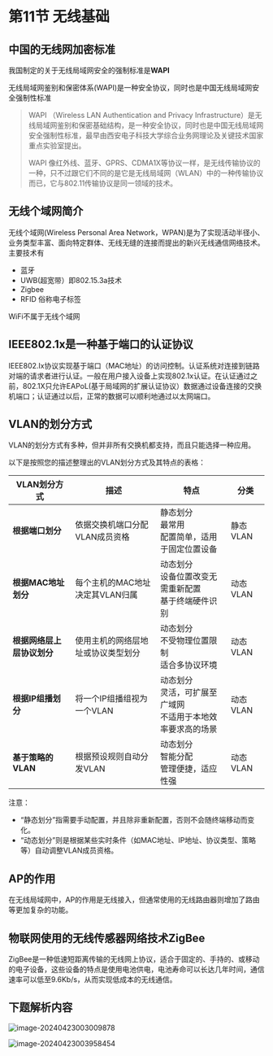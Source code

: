 # 第11节 无线基础

## 中国的无线网加密标准

我国制定的关于无线局域网安全的强制标准是**WAPI**

无线局域网鉴别和保密体系(WAPI)是一种安全协议，同时也是中国无线局域网安全强制性标准

> WAPI （Wireless LAN Authentication and Privacy Infrastructure）是无线局域网鉴别和保密基础结构，是一种安全协议，同时也是中国无线局域网安全强制性标准，最早由西安电子科技大学综合业务网理论及关键技术国家重点实验室提出。
>
> WAPI 像红外线、蓝牙、GPRS、CDMA1X等协议一样，是无线传输协议的一种，只不过跟它们不同的是它是无线局域网（WLAN）中的一种传输协议而已，它与802.11传输协议是同一领域的技术。


## 无线个域网简介

无线个域网(Wireless Personal Area Network，WPAN)是为了实现活动半径小、业务类型丰富、面向特定群体、无线无缝的连接而提出的新兴无线通信网络技术。主要技术有

- 蓝牙
- UWB(超宽带）即802.15.3a技术
- Zigbee
- RFID 俗称电子标签

WiFi不属于无线个域网

## IEEE802.1x是一种基于端口的认证协议

IEEE802.Ix协议实现基于端口（MAC地址）的访问控制。认证系统对连接到链路对端的请求者进行认证。一般在用户接入设备上实现802.1x认证。在认证通过之前，802.1X只允许EAPoL(基于局域网的扩展认证协议）数据通过设备连接的交换机端口；认证通过以后，正常的数据可以顺利地通过以太网端口。

## VLAN的划分方式

VLAN的划分方式有多种，但并非所有交换机都支持，而且只能选择一种应用。

以下是按照您的描述整理出的VLAN划分方式及其特点的表格：

| VLAN划分方式               | 描述                               | 特点                                                         | 分类     |
| -------------------------- | ---------------------------------- | ------------------------------------------------------------ | -------- |
| **根据端口划分**           | 依据交换机端口分配VLAN成员资格     | 静态划分<br>最常用<br>配置简单，适用于固定位置设备           | 静态VLAN |
| **根据MAC地址划分**        | 每个主机的MAC地址决定其VLAN归属    | 动态划分<br>设备位置改变无需重新配置<br>基于终端硬件识别     | 动态VLAN |
| **根据网络层上层协议划分** | 使用主机的网络层地址或协议类型划分 | 动态划分<br>不受物理位置限制<br>适合多协议环境               | 动态VLAN |
| **根据IP组播划分**         | 将一个IP组播组视为一个VLAN         | 动态划分<br>灵活，可扩展至广域网<br>不适用于本地效率要求高的场景 | 动态VLAN |
| **基于策略的VLAN**         | 根据预设规则自动分发VLAN           | 动态划分<br>智能分配<br>管理便捷，适应性强                   | 动态VLAN |

注意：
- “静态划分”指需要手动配置，并且除非重新配置，否则不会随终端移动而变化。
- “动态划分”则是根据某些实时条件（如MAC地址、IP地址、协议类型、策略等）自动调整VLAN成员资格。

## AP的作用

在无线局域网中，AP的作用是无线接入，但通常使用的无线路由器则增加了路由等更加复杂的功能。

## 物联网使用的无线传感器网络技术ZigBee

ZigBee是一种低速短距离传输的无线网上协议，适合于固定的、手持的、或移动的电子设备，这些设备的特点是使用电池供电，电池寿命可以长达几年时间，通信速率可以低至9.6Kb/s，从而实现低成本的无线通信。

## 下题解析内容

![image-20240423003009878](https://img.yatjay.top/md/image-20240423003009878.png)

![image-20240423003958454](https://img.yatjay.top/md/image-20240423003958454.png)